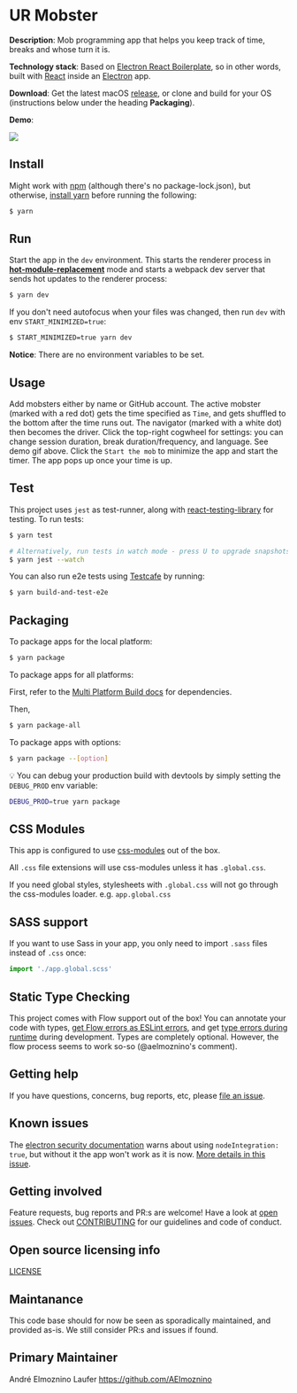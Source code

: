 # UR Mobster

**Description**: Mob programming app that helps you keep track of time, breaks and whose turn it is.

**Technology stack**: Based on [Electron React Boilerplate](https://github.com/electron-react-boilerplate/electron-react-boilerplate), so in other words, built with [React](https://github.com/facebook/react) inside an [Electron](https://github.com/electron/electron) app.

**Download**: Get the latest macOS [release](https://github.com/sveriges-utbildningsradio/ur-mobster/releases), or clone and build for your OS (instructions below under the heading **Packaging**).

**Demo**:

![](demo.gif)

## Install

Might work with [npm](https://www.npmjs.com/get-npm) (although there's no package-lock.json), but otherwise, [install yarn](https://yarnpkg.com/en/docs/install) before running the following:

```bash
$ yarn
```

## Run

Start the app in the `dev` environment. This starts the renderer process in [**hot-module-replacement**](https://webpack.js.org/guides/hmr-react/) mode and starts a webpack dev server that sends hot updates to the renderer process:

```bash
$ yarn dev
```

If you don't need autofocus when your files was changed, then run `dev` with env `START_MINIMIZED=true`:

```bash
$ START_MINIMIZED=true yarn dev
```

**Notice**: There are no environment variables to be set.

## Usage

Add mobsters either by name or GitHub account. The active mobster (marked with a red dot) gets the time specified as `Time`, and gets shuffled to the bottom after the time runs out. The navigator (marked with a white dot) then becomes the driver. Click the top-right cogwheel for settings: you can change session duration, break duration/frequency, and language. See demo gif above.
Click the `Start the mob` to minimize the app and start the timer. The app pops up once your time is up.

## Test

This project uses `jest` as test-runner, along with [react-testing-library](https://github.com/testing-library/react-testing-library) for testing. To run tests:

```bash
$ yarn test

# Alternatively, run tests in watch mode - press U to upgrade snapshots
$ yarn jest --watch
```

You can also run e2e tests using [Testcafe](https://devexpress.github.io/testcafe/) by running:

```bash
$ yarn build-and-test-e2e
```

## Packaging

To package apps for the local platform:

```bash
$ yarn package
```

To package apps for all platforms:

First, refer to the [Multi Platform Build docs](https://www.electron.build/multi-platform-build) for dependencies.

Then,

```bash
$ yarn package-all
```

To package apps with options:

```bash
$ yarn package --[option]
```

:bulb: You can debug your production build with devtools by simply setting the `DEBUG_PROD` env variable:

```bash
DEBUG_PROD=true yarn package
```

## CSS Modules

This app is configured to use [css-modules](https://github.com/css-modules/css-modules) out of the box.

All `.css` file extensions will use css-modules unless it has `.global.css`.

If you need global styles, stylesheets with `.global.css` will not go through the
css-modules loader. e.g. `app.global.css`

## SASS support

If you want to use Sass in your app, you only need to import `.sass` files instead of `.css` once:

```js
import './app.global.scss'
```

## Static Type Checking

This project comes with Flow support out of the box! You can annotate your code with types, [get Flow errors as ESLint errors](https://github.com/amilajack/eslint-plugin-flowtype-errors), and get [type errors during runtime](https://github.com/codemix/flow-runtime) during development. Types are completely optional.
However, the flow process seems to work so-so (@aelmoznino's comment).

## Getting help

If you have questions, concerns, bug reports, etc, please [file an issue](https://github.com/sveriges-utbildningsradio/ur-mobster/issues).

## Known issues

The [electron security documentation](https://electronjs.org/docs/tutorial/security) warns about using `nodeIntegration: true`, but without it the app won't work as it is now. [More details in this issue](https://github.com/sveriges-utbildningsradio/ur-mobster/issues/33).

## Getting involved

Feature requests, bug reports and PR:s are welcome! Have a look at [open issues](https://github.com/sveriges-utbildningsradio/ur-mobster/issues).
Check out [CONTRIBUTING](CONTRIBUTING.md) for our guidelines and code of conduct.

## Open source licensing info

[LICENSE](LICENSE)

## Maintanance

This code base should for now be seen as sporadically maintained, and provided as-is. We still consider PR:s and issues if found.

## Primary Maintainer

André Elmoznino Laufer https://github.com/AElmoznino
